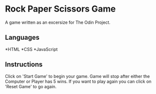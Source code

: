 # Rock Paper Scissors Game
A game written as an excersize for The Odin Project.

## Languages
*HTML
*CSS
*JavaScript

## Instructions
Click on 'Start Game' to begin your game.  Game will stop after either the Computer or Player has 5 wins.  If you want to play again you can click on 'Reset Game' to go again.